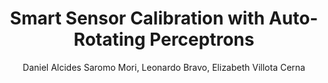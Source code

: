 ---
paperId: 19
author: Daniel Alcides Saromo Mori, Leonardo Bravo, Elizabeth Villota Cerna
publicationauthor: Saromo Mori, D. A. et al.
title: Smart Sensor Calibration with Auto-Rotating Perceptrons
pitch: https://slideslive.com/38930524/smart-sensor-calibration-with-autorotating-perceptrons?ref=folder-55828
poster: Oral_Daniel_Saromo
alt: --
type: Oral
topic: Applications
subtopic: Deep Learning
link: 
conference: icml
year: 2020
tags: icml-2020-op
location: Virtual
---